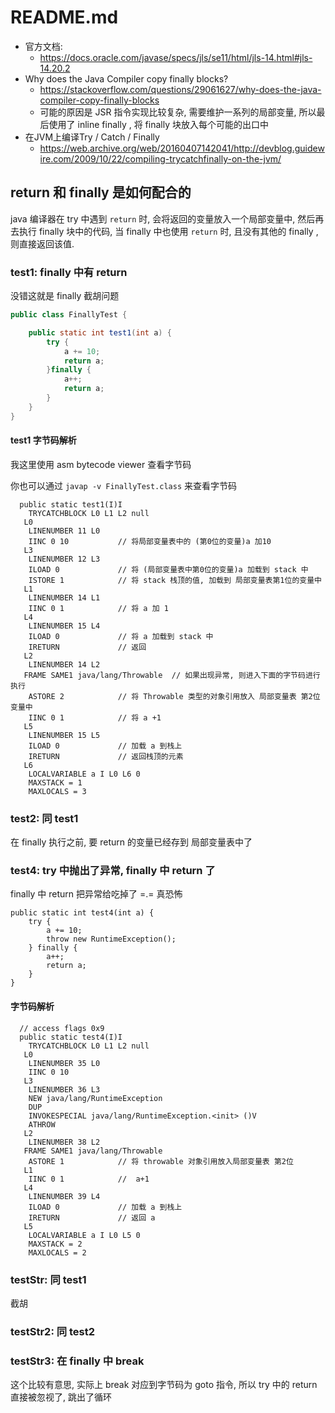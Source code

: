 # README.md

- 官方文档: 
    - https://docs.oracle.com/javase/specs/jls/se11/html/jls-14.html#jls-14.20.2
- Why does the Java Compiler copy finally blocks?
    - https://stackoverflow.com/questions/29061627/why-does-the-java-compiler-copy-finally-blocks
    - 可能的原因是 JSR 指令实现比较复杂, 需要维护一系列的局部变量, 所以最后使用了 inline finally , 将 finally 块放入每个可能的出口中
- 在JVM上编译Try / Catch / Finally 
    - https://web.archive.org/web/20160407142041/http://devblog.guidewire.com/2009/10/22/compiling-trycatchfinally-on-the-jvm/


## return 和 finally 是如何配合的

java 编译器在 try 中遇到  `return` 时, 会将返回的变量放入一个局部变量中, 
然后再去执行 finally 块中的代码, 当 finally 中也使用 `return` 时, 且没有其他的 finally , 则直接返回该值.

### test1:  finally 中有 return

没错这就是 finally 截胡问题

```java
public class FinallyTest {

    public static int test1(int a) {
        try {
            a += 10;
            return a;
        }finally {
            a++;
            return a;
        }
    }
}
```

#### test1 字节码解析

我这里使用 asm bytecode viewer  查看字节码

你也可以通过 `javap -v FinallyTest.class` 来查看字节码

```
  public static test1(I)I
    TRYCATCHBLOCK L0 L1 L2 null
   L0
    LINENUMBER 11 L0
    IINC 0 10           // 将局部变量表中的 (第0位的变量)a 加10
   L3
    LINENUMBER 12 L3
    ILOAD 0             // 将 (局部变量表中第0位的变量)a 加载到 stack 中
    ISTORE 1            // 将 stack 栈顶的值, 加载到 局部变量表第1位的变量中
   L1
    LINENUMBER 14 L1
    IINC 0 1            // 将 a 加 1
   L4
    LINENUMBER 15 L4
    ILOAD 0             // 将 a 加载到 stack 中
    IRETURN             // 返回
   L2
    LINENUMBER 14 L2
   FRAME SAME1 java/lang/Throwable  // 如果出现异常, 则进入下面的字节码进行执行
    ASTORE 2            // 将 Throwable 类型的对象引用放入 局部变量表 第2位变量中
    IINC 0 1            // 将 a +1
   L5
    LINENUMBER 15 L5
    ILOAD 0             // 加载 a 到栈上
    IRETURN             // 返回栈顶的元素
   L6
    LOCALVARIABLE a I L0 L6 0
    MAXSTACK = 1
    MAXLOCALS = 3
```

### test2: 同 test1

在 finally 执行之前, 要 return 的变量已经存到 局部变量表中了  

### test4: try 中抛出了异常, finally 中 return 了

finally 中 return 把异常给吃掉了 =.= 真恐怖

```
public static int test4(int a) {
    try {
        a += 10;
        throw new RuntimeException();
    } finally {
        a++;
        return a;
    }
}
```

#### 字节码解析

```
  // access flags 0x9
  public static test4(I)I
    TRYCATCHBLOCK L0 L1 L2 null
   L0
    LINENUMBER 35 L0
    IINC 0 10
   L3
    LINENUMBER 36 L3
    NEW java/lang/RuntimeException
    DUP
    INVOKESPECIAL java/lang/RuntimeException.<init> ()V
    ATHROW
   L2
    LINENUMBER 38 L2
   FRAME SAME1 java/lang/Throwable
    ASTORE 1            // 将 throwable 对象引用放入局部变量表 第2位
   L1           
    IINC 0 1            //  a+1
   L4           
    LINENUMBER 39 L4
    ILOAD 0             // 加载 a 到栈上
    IRETURN             // 返回 a
   L5
    LOCALVARIABLE a I L0 L5 0
    MAXSTACK = 2
    MAXLOCALS = 2
```


### testStr: 同 test1

截胡

### testStr2: 同 test2

### testStr3: 在 finally 中 break

这个比较有意思, 实际上 break 对应到字节码为 goto 指令, 所以 try 中的 return 直接被忽视了, 跳出了循环

